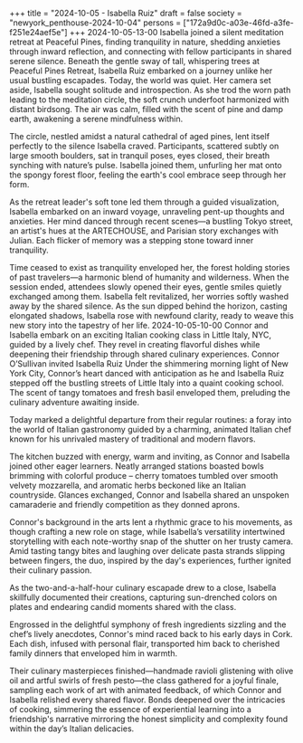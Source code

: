 +++
title = "2024-10-05 - Isabella Ruiz"
draft = false
society = "newyork_penthouse-2024-10-04"
persons = ["172a9d0c-a03e-46fd-a3fe-f251e24aef5e"]
+++
2024-10-05-13-00
Isabella joined a silent meditation retreat at Peaceful Pines, finding tranquility in nature, shedding anxieties through inward reflection, and connecting with fellow participants in shared serene silence.
Beneath the gentle sway of tall, whispering trees at Peaceful Pines Retreat, Isabella Ruiz embarked on a journey unlike her usual bustling escapades. Today, the world was quiet. Her camera set aside, Isabella sought solitude and introspection. As she trod the worn path leading to the meditation circle, the soft crunch underfoot harmonized with distant birdsong. The air was calm, filled with the scent of pine and damp earth, awakening a serene mindfulness within. 

The circle, nestled amidst a natural cathedral of aged pines, lent itself perfectly to the silence Isabella craved. Participants, scattered subtly on large smooth boulders, sat in tranquil poses, eyes closed, their breath synching with nature’s pulse. Isabella joined them, unfurling her mat onto the spongy forest floor, feeling the earth's cool embrace seep through her form. 

As the retreat leader's soft tone led them through a guided visualization, Isabella embarked on an inward voyage, unraveling pent-up thoughts and anxieties. Her mind danced through recent scenes—a bustling Tokyo street, an artist's hues at the ARTECHOUSE, and Parisian story exchanges with Julian. Each flicker of memory was a stepping stone toward inner tranquility. 

Time ceased to exist as tranquility enveloped her, the forest holding stories of past travelers—a harmonic blend of humanity and wilderness. When the session ended, attendees slowly opened their eyes, gentle smiles quietly exchanged among them. Isabella felt revitalized, her worries softly washed away by the shared silence. As the sun dipped behind the horizon, casting elongated shadows, Isabella rose with newfound clarity, ready to weave this new story into the tapestry of her life.
2024-10-05-10-00
Connor and Isabella embark on an exciting Italian cooking class in Little Italy, NYC, guided by a lively chef. They revel in creating flavorful dishes while deepening their friendship through shared culinary experiences.
Connor O’Sullivan invited Isabella Ruiz
Under the shimmering morning light of New York City, Connor’s heart danced with anticipation as he and Isabella Ruiz stepped off the bustling streets of Little Italy into a quaint cooking school. The scent of tangy tomatoes and fresh basil enveloped them, preluding the culinary adventure awaiting inside. 

Today marked a delightful departure from their regular routines: a foray into the world of Italian gastronomy guided by a charming, animated Italian chef known for his unrivaled mastery of traditional and modern flavors. 

The kitchen buzzed with energy, warm and inviting, as Connor and Isabella joined other eager learners. Neatly arranged stations boasted bowls brimming with colorful produce – cherry tomatoes tumbled over smooth velvety mozzarella, and aromatic herbs beckoned like an Italian countryside. Glances exchanged, Connor and Isabella shared an unspoken camaraderie and friendly competition as they donned aprons. 

Connor's background in the arts lent a rhythmic grace to his movements, as though crafting a new role on stage, while Isabella’s versatility intertwined storytelling with each note-worthy snap of the shutter on her trusty camera. Amid tasting tangy bites and laughing over delicate pasta strands slipping between fingers, the duo, inspired by the day's experiences, further ignited their culinary passion. 

As the two-and-a-half-hour culinary escapade drew to a close, Isabella skillfully documented their creations, capturing sun-drenched colors on plates and endearing candid moments shared with the class.

Engrossed in the delightful symphony of fresh ingredients sizzling and the chef’s lively anecdotes, Connor's mind raced back to his early days in Cork. Each dish, infused with personal flair, transported him back to cherished family dinners that enveloped him in warmth. 

Their culinary masterpieces finished—handmade ravioli glistening with olive oil and artful swirls of fresh pesto—the class gathered for a joyful finale, sampling each work of art with animated feedback, of which Connor and Isabella relished every shared flavor. Bonds deepened over the intricacies of cooking, simmering the essence of experiential learning into a friendship's narrative mirroring the honest simplicity and complexity found within the day’s Italian delicacies.
